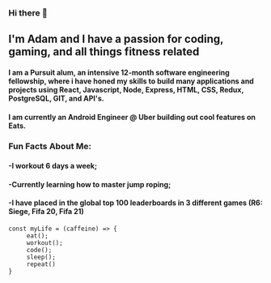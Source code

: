 ### Hi there 👋

## I'm Adam and I have a passion for coding, gaming, and all things fitness related
#### I am a Pursuit alum, an intensive 12-month software engineering fellowship, where i have honed my skills to build many applications and projects using React, Javascript, Node, Express, HTML, CSS, Redux, PostgreSQL, GIT, and API's. 
#### I am currently an Android Engineer @ Uber building out cool features on Eats.

### Fun Facts About Me: 
#### -I workout 6 days a week;
#### -Currently learning how to master jump roping;
#### -I have placed in the global top 100 leaderboards in 3 different games (R6: Siege, Fifa 20, Fifa 21)

``` 
const myLife = (caffeine) => {
     eat();
     workout();
     code();
     sleep();
     repeat()
}
```
<!--
**AdamTahiri/AdamTahiri** is a ✨ _special_ ✨ repository because its `README.md` (this file) appears on your GitHub profile.

Here are some ideas to get you started:

- 🔭 I’m currently working on ...
- 🌱 I’m currently learning ...
- 👯 I’m looking to collaborate on ...
- 🤔 I’m looking for help with ...
- 💬 Ask me about ...
- 📫 How to reach me: ...
- 😄 Pronouns: ...
- ⚡ Fun fact: ...
-->
